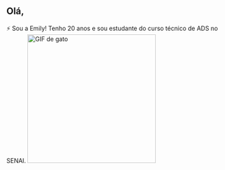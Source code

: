 ## Olá,
⚡ Sou a Emily! Tenho 20 anos e sou estudante do curso técnico de ADS no SENAI.
<img src="https://media1.tenor.com/m/XPRG-4ujVMIAAAAd/cat-work-in-progress.gif" width="300" alt="GIF de gato">

<!--
**EmilySouza22/EmilySouza22** is a ✨ _special_ ✨ repository because its `README.md` (this file) appears on your GitHub profile.

Here are some ideas to get you started:

- 🔭 I’m currently working on ...
- 🌱 I’m currently learning ...
- 👯 I’m looking to collaborate on ...
- 🤔 I’m looking for help with ...
- 💬 Ask me about ...
- 📫 How to reach me: ...
- 😄 Pronouns: ...
- ⚡ Fun fact: ...
-->



